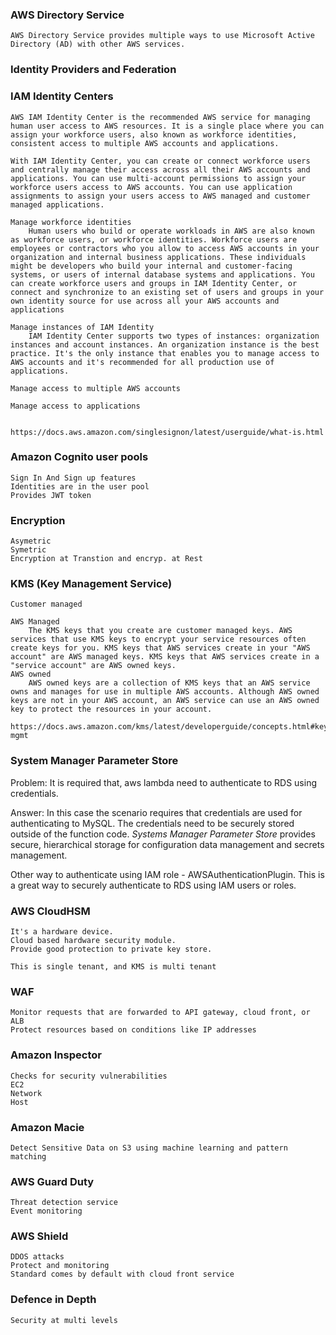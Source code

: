 ### AWS Directory Service


    AWS Directory Service provides multiple ways to use Microsoft Active Directory (AD) with other AWS services.

### Identity Providers and Federation

### IAM Identity Centers

    AWS IAM Identity Center is the recommended AWS service for managing human user access to AWS resources. It is a single place where you can assign your workforce users, also known as workforce identities, consistent access to multiple AWS accounts and applications.

    With IAM Identity Center, you can create or connect workforce users and centrally manage their access across all their AWS accounts and applications. You can use multi-account permissions to assign your workforce users access to AWS accounts. You can use application assignments to assign your users access to AWS managed and customer managed applications.

    Manage workforce identities
        Human users who build or operate workloads in AWS are also known as workforce users, or workforce identities. Workforce users are employees or contractors who you allow to access AWS accounts in your organization and internal business applications. These individuals might be developers who build your internal and customer-facing systems, or users of internal database systems and applications. You can create workforce users and groups in IAM Identity Center, or connect and synchronize to an existing set of users and groups in your own identity source for use across all your AWS accounts and applications

    Manage instances of IAM Identity 
        IAM Identity Center supports two types of instances: organization instances and account instances. An organization instance is the best practice. It's the only instance that enables you to manage access to AWS accounts and it's recommended for all production use of applications. 
    
    Manage access to multiple AWS accounts

    Manage access to applications


    https://docs.aws.amazon.com/singlesignon/latest/userguide/what-is.html


### Amazon Cognito user pools
    Sign In And Sign up features
    Identities are in the user pool
    Provides JWT token

### Encryption
    Asymetric
    Symetric
    Encryption at Transtion and encryp. at Rest 

### KMS (Key Management Service)

    Customer managed

    AWS Managed
        The KMS keys that you create are customer managed keys. AWS services that use KMS keys to encrypt your service resources often create keys for you. KMS keys that AWS services create in your "AWS account" are AWS managed keys. KMS keys that AWS services create in a "service account" are AWS owned keys.
    AWS owned
        AWS owned keys are a collection of KMS keys that an AWS service owns and manages for use in multiple AWS accounts. Although AWS owned keys are not in your AWS account, an AWS service can use an AWS owned key to protect the resources in your account.

    https://docs.aws.amazon.com/kms/latest/developerguide/concepts.html#key-mgmt


### System Manager Parameter Store

Problem: It is required that, aws lambda need to authenticate to RDS using credentials.

Answer: In this case the scenario requires that credentials are used for authenticating to MySQL. The credentials need to be securely stored outside of the function code. *Systems Manager Parameter Store* provides secure, hierarchical storage for configuration data management and secrets management.

Other way to authenticate using IAM role - AWSAuthenticationPlugin.
 This is a great way to securely authenticate to RDS using IAM users or roles.



### AWS CloudHSM
    It's a hardware device.
    Cloud based hardware security module.
    Provide good protection to private key store.

    This is single tenant, and KMS is multi tenant

### WAF
    Monitor requests that are forwarded to API gateway, cloud front, or ALB
    Protect resources based on conditions like IP addresses

### Amazon Inspector
    Checks for security vulnerabilities
    EC2
    Network
    Host

### Amazon Macie
    Detect Sensitive Data on S3 using machine learning and pattern matching


### AWS Guard Duty
    Threat detection service
    Event monitoring

### AWS Shield
    DDOS attacks
    Protect and monitoring
    Standard comes by default with cloud front service

### Defence in Depth
    Security at multi levels
    



